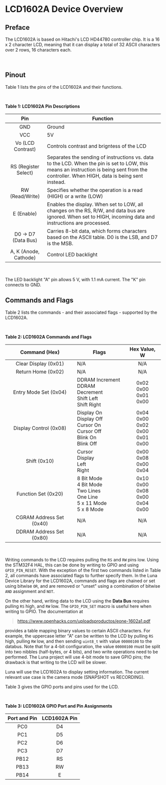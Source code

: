 # LCD1602A Device Overview

## Preface

The LCD1602A is based on Hitachi's LCD HD44780 controller chip. It is a 16 x 2 character LCD, meaning that it can display a total of 32 ASCII characters over 2 rows, 16 characters each. 

<br />

## Pinout

Table 1 lists the pins of the LCD1602A and their functions.

<br />

__Table 1: LCD1602A Pin Descriptions__

| Pin | Function |
|:---:|----------|
| GND | Ground   |
| VCC | 5V       |
| Vo (LCD Contrast) | Controls contrast and brigntess of the LCD |
| RS (Register Select) | Separates the sending of instructions vs. data to the LCD. When the pin is set to LOW, this means an instruction is being sent from the controller. When HIGH, data is being sent instead. |
| RW (Read/Write) | Specifies whether the operation is a read (HIGH) or a write (LOW) |
| E (Enable) | Enables the display. When set to LOW, all changes on the RS, R/W, and data bus are ignored. When set to HIGH, incoming data and instructions are processed. |
| D0 -> D7 (Data Bus) | Carries 8-bit data, which forms characters based on the ASCII table. D0 is the LSB, and D7 is the MSB. 
| A, K (Anode, Cathode) | Control LED backlight

<br /> 

The LED backlight "A" pin allows 5 V, with 1.1 mA current. The "K" pin connects to GND.

## Commands and Flags

Table 2 lists the commands - and their associated flags - supported by the LCD1602A.

<br />

__Table 2: LCD1602A Commands and Flags__

| Command (Hex)            | Flags | Hex Value, W |
|:------------------------:|-----------------|:------------:|
| Clear Display (0x01)     | N/A | N/A |
| Return Home (0x02)       | N/A | N/A |
| Entry Mode Set (0x04)    | DDRAM Increment <br /> DDRAM Decrement <br /> Shift Left <br /> Shift Right | 0x02 <br /> 0x00 <br /> 0x01 <br /> 0x00 |
| Display Control (0x08)   | Display On <br /> Display Off <br /> Cursor On <br /> Cursor Off <br /> Blink On <br /> Blink Off <br /> | 0x04 <br /> 0x00 <br /> 0x02 <br /> 0x00 <br /> 0x01 <br /> 0x00 |
| Shift (0x10)             | Cursor <br /> Display <br /> Left <br /> Right | 0x00 <br /> 0x08 <br /> 0x00 <br /> 0x04 |
| Function Set (0x20)      | 8 Bit Mode <br /> 4 Bit Mode </br> Two Lines <br /> One Line <br /> 5 x 11 Mode <br /> 5 x 8 Mode | 0x10 <br /> 0x00 <br /> 0x08 <br /> 0x00 <br /> 0x04 <br /> 0x00 | 
| CGRAM Address Set (0x40) | N/A | N/A | 
| DDRAM Address Set (0x80) | N/A | N/A |

<br />

Writing commands to the LCD requires pulling the `RS` and `RW` pins low. Using the STM32F4 HAL, this can be done by writing to GPIO and using `GPIO_PIN_RESET`. With the exception of the first two commands listed in Table 2, all commands have associated flags to further specify them. In the Luna Device Library for the LCD1602A, commands and flags are chained or set using bitwise `OR`, and are removed or "unset" using a combination of bitwise `AND` assignment and `NOT`. 

On the other hand, writing data to the LCD using the __Data Bus__ requires pulling `RS` high, and `RW` low. The `GPIO_PIN_SET` macro is useful here when writing to GPIO. The documentation at

>https://www.openhacks.com/uploadsproductos/eone-1602a1.pdf

provides a table mapping binary values to certain ASCII characters. For example, the uppercase letter "A" can be written to the LCD by pulling `RS` high, pulling `RW` low, and then sending `uint8_t` with value `00000100` to the databus. Note that for a 4-bit configuration, the value `00000100` must be split into two nibbles (half-bytes, or 4 bits), and two write operations need to be performed. The Luna project will use 4-bit mode to save GPIO pins; the drawback is that writing to the LCD will be slower. 

Luna will use the LCD1602A to display setting information. The current relevant use case is the camera mode (SNAPSHOT vs RECORDING).

Table 3 gives the GPIO ports and pins used for the LCD.

<br />

__Table 3: LCD1602A GPIO Port and Pin Assignments__

| Port and Pin | LCD1602A Pin |
|:------------:|:------------:|
|  PC0         |  D4          |
|  PC1         |  D5          |
|  PC2         |  D6          |
|  PC3         |  D7          |
|  PB12        |  RS          |
|  PB13        |  RW          |
|  PB14        |  E           |



